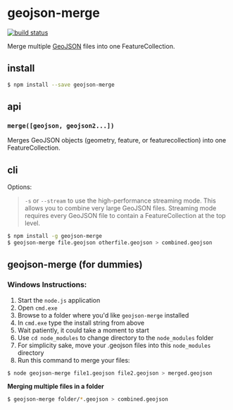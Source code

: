 # geojson-merge

[![build status](https://secure.travis-ci.org/mapbox/geojson-merge.png)](http://travis-ci.org/mapbox/geojson-merge)

Merge multiple [GeoJSON](http://geojson.org/) files into one FeatureCollection.

## install

```bash
$ npm install --save geojson-merge
```

## api

### `merge([geojson, geojson2...])`

Merges GeoJSON objects (geometry, feature, or featurecollection) into one
FeatureCollection.

## cli

Options:

> `-s` or `--stream` to use the high-performance streaming mode. This allows
> you to combine very large GeoJSON files. Streaming mode requires every
> GeoJSON file to contain a FeatureCollection at the top level.

```bash
$ npm install -g geojson-merge
$ geojson-merge file.geojson otherfile.geojson > combined.geojson
```

## geojson-merge (for dummies)
  
### Windows Instructions:  
  
1. Start the `node.js` application  
2. Open `cmd.exe`  
2. Browse to a folder where you'd like `geojson-merge` installed  
3. In `cmd.exe` type the install string from above  
4. Wait patiently, it could take a moment to start  
5. Use `cd node_modules` to change directory  to the `node_modules` folder  
5. For simplicity sake, move your .geojson files into this `node_modules` directory  
6. Run this command to merge your files:  
  
```bash
$ node geojson-merge file1.geojson file2.geojson > merged.geojson
```

**Merging multiple files in a folder**

```bash
$ geojson-merge folder/*.geojson > combined.geojson
```

